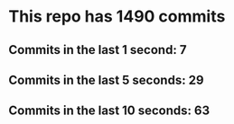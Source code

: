 # This repo has 1490 commits

## Commits in the last 1 second: 7
## Commits in the last 5 seconds: 29
## Commits in the last 10 seconds: 63
